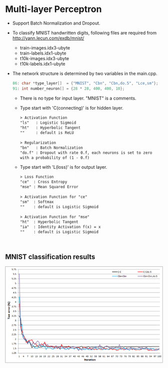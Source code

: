 # Multi-layer Perceptron

- Support Batch Normalization and Dropout.
- To classify MNIST handwritten digits, following files are required from http://yann.lecun.com/exdb/mnist/
  - train-images.idx3-ubyte
  - train-labels.idx1-ubyte
  - t10k-images.idx3-ubyte
  - t10k-labels.idx1-ubyte

- The network structure is determined by two variables in the main.cpp.

  ```C++
  86: char *type_layer[]  = {"MNIST", "Cbn", "Cbn,do.5", "Lce,sm"};
  91: int number_neuron[] = {28 * 28, 400, 400, 10};
  ```  
  - There is no type for input layer. "MNIST" is a comments.
  - Type start with 'C(connecting)' is for hidden layer.
  
  	```
	> Activation Function
	"ls"   : Logistic Sigmoid
	"ht"   : Hyperbolic Tangent
	""     : default is ReLU
	
	> Regularization
	"bn"   : Batch Normalization
	"do.f" : Dropout with rate 0.f, each neurons is set to zero with a probability of (1 - 0.f)
	```
   - Type start with 'L(loss)' is for output layer.
   
	 ```
	 > Loss Function
	 "ce"  : Cross Entropy
	 "mse" : Mean Squared Error
	 
	 > Activation Function for "ce"
	 "sm"  : Softmax
	 ""    : default is Logistic Sigmoid

	 > Activation Function for "mse"
	 "ht"  : Hyperbolic Tangent
	 "ia"  : Identity Activation f(x) = x
	 ""    : default is Logistic Sigmoid
	 ```
</br>

## MNIST classification results
![result](/Multi-layer_Perceptron/result.PNG)
